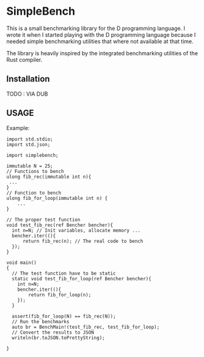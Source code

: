 # SimpleBench

This is a small benchmarking library for the D programming language. I wrote it when I started playing with the D programming language because I needed simple benchmarking utilities that where not available at that time.


The library is heavily inspired by the integrated benchmarking utilities of the Rust compiler.

## Installation

TODO : VIA DUB

## USAGE

Example:

    import std.stdio;
    import std.json;

    import simplebench;

    immutable N = 25;
    // Functions to bench
    ulong fib_rec(immutable int n){
     ...
    }
    // Function to bench
    ulong fib_for_loop(immutable int n) {
        ...
    }

    // The proper test function
    void test_fib_rec(ref Bencher bencher){
      int n=N; // Init variables, allocate memory ...
      bencher.iter((){
          return fib_rec(n); // The real code to bench
      });
    }

    void main()
    {
      // The test function have to be static
      static void test_fib_for_loop(ref Bencher bencher){
        int n=N;
        bencher.iter((){
            return fib_for_loop(n);
        });
      }

      assert(fib_for_loop(N) == fib_rec(N));
      // Run the benchmarks
      auto br = BenchMain!(test_fib_rec, test_fib_for_loop);
      // Convert the results to JSON
      writeln(br.toJSON.toPrettyString);

    }
